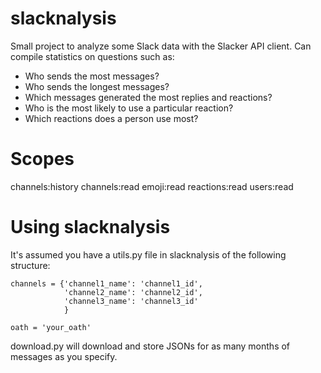 # slacknalysis
Small project to analyze some Slack data with the Slacker API client.  Can compile statistics on questions such as:
- Who sends the most messages?
- Who sends the longest messages?
- Which messages generated the most replies and reactions?
- Who is the most likely to use a particular reaction?
- Which reactions does a person use most?

# Scopes
channels:history
channels:read
emoji:read
reactions:read
users:read

# Using slacknalysis
It's assumed you have a utils.py file in slacknalysis of the following structure:
```
channels = {'channel1_name': 'channel1_id',
            'channel2_name': 'channel2_id',
            'channel3_name': 'channel3_id'
            }

oath = 'your_oath'
```

download.py will download and store JSONs for as many months of messages as you specify.